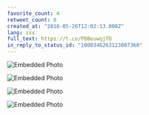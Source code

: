 ```yaml
---
favorite_count: 4
retweet_count: 0
created_at: "2018-05-26T12:02:13.000Z"
lang: zxx
full_text: https://t.co/PDBeuwqjfD
in_reply_to_status_id: "1000346263123087360"
---
```


<div class="gallery gallery-4">

![Embedded Photo](https://twitter-media-coderbyheart.s3.eu-north-1.amazonaws.com/1000346366214799360-DeHxo3aWsAALsgK.jpg)

![Embedded Photo](https://twitter-media-coderbyheart.s3.eu-north-1.amazonaws.com/1000346366214799360-DeHxqmCX4AApoXF.jpg)

![Embedded Photo](https://twitter-media-coderbyheart.s3.eu-north-1.amazonaws.com/1000346366214799360-DeHxr3CXcAEU6xy.jpg)

![Embedded Photo](https://twitter-media-coderbyheart.s3.eu-north-1.amazonaws.com/1000346366214799360-DeHxs8VW0AASSak.jpg)

</div>
